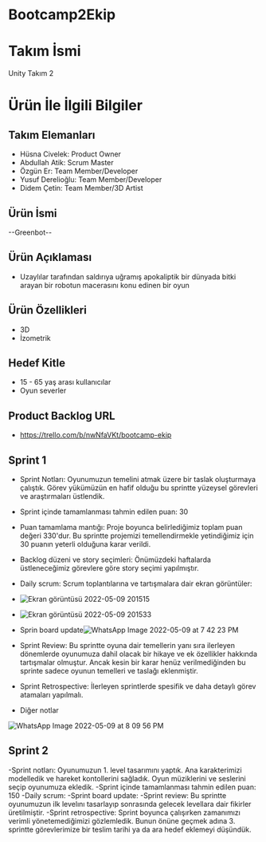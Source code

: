 # Bootcamp2Ekip
# **Takım İsmi**

Unity Takım 2

# Ürün İle İlgili Bilgiler
 
## Takım Elemanları

- Hüsna Civelek: Product Owner
- Abdullah Atik: Scrum Master
- Özgün Er: Team Member/Developer
- Yusuf Derelioğlu: Team Member/Developer
- Didem Çetin: Team Member/3D Artist



## Ürün İsmi

--Greenbot--

## Ürün Açıklaması

- Uzaylılar tarafından saldırıya uğramış apokaliptik bir dünyada bitki arayan bir robotun macerasını konu edinen bir oyun

## Ürün Özellikleri

- 3D
- İzometrik


## Hedef Kitle

- 15 - 65 yaş arası kullanıcılar
- Oyun severler

## Product Backlog URL
- https://trello.com/b/nwNfaVKt/bootcamp-ekip

## Sprint 1
- Sprint Notları: Oyunumuzun temelini atmak üzere bir taslak oluşturmaya çalıştık. Görev yükümüzün en hafif olduğu bu sprintte yüzeysel görevleri ve araştırmaları üstlendik.
- Sprint içinde tamamlanması tahmin edilen puan: 30
- Puan tamamlama mantığı: Proje boyunca belirlediğimiz toplam puan değeri 330'dur. Bu sprintte projemizi temellendirmekle yetindiğimiz için 30 puanın yeterli olduğuna karar verildi.
- Backlog düzeni ve story seçimleri: Önümüzdeki haftalarda üstleneceğimiz görevlere göre story seçimi yapılmıştır.
- Daily scrum: Scrum toplantılarına ve tartışmalara dair ekran görüntüler:
- ![Ekran görüntüsü 2022-05-09 201515](https://user-images.githubusercontent.com/91905190/167462589-c63eedb6-4442-4ecc-9730-30953afc5b05.jpg)
- ![Ekran görüntüsü 2022-05-09 201533](https://user-images.githubusercontent.com/91905190/167462591-d9fdc241-8797-45d2-9e46-318f8ece0576.jpg)

- Sprin board update![WhatsApp Image 2022-05-09 at 7 42 23 PM](https://user-images.githubusercontent.com/91905190/167462373-4321925f-99b5-43e9-a24a-cc66365414e9.jpeg)

- Sprint Review: Bu sprintte oyuna dair temellerin yanı sıra ilerleyen dönemlerde oyunumuza dahil olacak bir hikaye ve ek özellikler hakkında tartışmalar olmuştur. Ancak kesin bir karar henüz verilmediğinden bu sprinte sadece oyunun temelleri ve taslağı eklenmiştir.
- Sprint Retrospective: İlerleyen sprintlerde spesifik ve daha detaylı görev atamaları yapılmalı.
- Diğer notlar

![WhatsApp Image 2022-05-09 at 8 09 56 PM](https://user-images.githubusercontent.com/91905190/167463320-e7085cd2-9355-4ca6-8162-5f6085fd026a.jpeg)

## Sprint 2
-Sprint notları: Oyunumuzun 1. level tasarımını yaptık. Ana karakterimizi modelledik ve hareket kontollerini sağladık. Oyun müziklerini ve seslerini seçip oyunumuza ekledik. 
-Sprint içinde tamamlanması tahmin edilen puan: 150
-Daily scrum:
-Sprint board update:
-Sprint review: Bu sprintte oyunumuzun ilk levelını tasarlayıp sonrasında gelecek levellara dair fikirler üretilmiştir.
-Sprint retrospective: Sprint boyunca çalışırken zamanımızı verimli yönetemediğimizi gözlemledik. Bunun önüne geçmek adına 3. sprintte görevlerimize bir teslim tarihi ya da ara hedef eklemeyi düşündük. 

